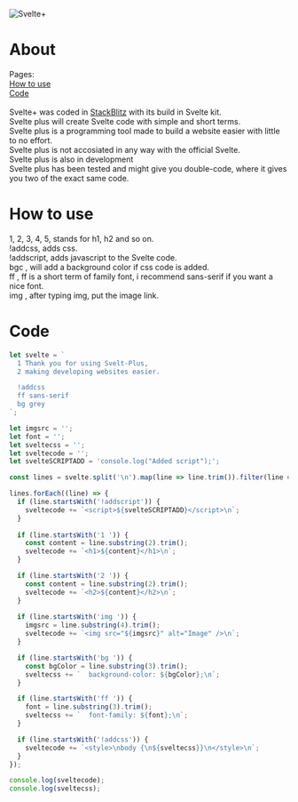 ![Svelte+](https://github.com/user-attachments/assets/7f66c2e0-a695-4c66-b3ae-236aeb090ea0)
# About
Pages: <br />
[How to use](https://github.com/fries-byte/Svelte-Plus/README.md#how-to-use) <br />
[Code](https://github.com/fries-byte/Svelte-Plus?tab=readme-ov-file#code) <br /> <br />
Svelte+ was coded in [StackBlitz](https://stackblitz.com) with its build in Svelte kit. <br />
Svelte plus will create Svelte code with simple and short terms. <br />
Svelte plus is a programming tool made to build a website easier with little to no effort. <br />
Svelte plus is not accosiated in any way with the official Svelte. <br />
Svelte plus is also in development <br />
Svelte plus has been tested and might give you double-code, where it gives you two of the exact same code.

# How to use
1, 2, 3, 4, 5, stands for h1, h2 and so on. <br />
!addcss, adds css. <br />
!addscript, adds javascript to the Svelte code. <br />
bgc , will add a background color if css code is added. <br />
ff , ff is a short term of family font, i recommend sans-serif if you want a nice font. <br />
img , after typing img, put the image link. <br />
# Code
```ts
let svelte = `
  1 Thank you for using Svelt-Plus,
  2 making developing websites easier.

  !addcss
  ff sans-serif
  bg grey
`;

let imgsrc = '';
let font = '';
let sveltecss = '';
let sveltecode = '';
let svelteSCRIPTADD = 'console.log("Added script");';

const lines = svelte.split('\n').map(line => line.trim()).filter(line => line);

lines.forEach((line) => {
  if (line.startsWith('!addscript')) {
    sveltecode += `<script>${svelteSCRIPTADD}</script>\n`;
  }
  
  if (line.startsWith('1 ')) {
    const content = line.substring(2).trim();
    sveltecode += `<h1>${content}</h1>\n`;
  }

  if (line.startsWith('2 ')) {
    const content = line.substring(2).trim();
    sveltecode += `<h2>${content}</h2>\n`;
  }
  
  if (line.startsWith('img ')) {
    imgsrc = line.substring(4).trim();
    sveltecode += `<img src="${imgsrc}" alt="Image" />\n`;
  }

  if (line.startsWith('bg ')) {
    const bgColor = line.substring(3).trim();
    sveltecss += `  background-color: ${bgColor};\n`;
  }

  if (line.startsWith('ff ')) {
    font = line.substring(3).trim();
    sveltecss += `  font-family: ${font};\n`;
  }

  if (line.startsWith('!addcss')) {
    sveltecode += `<style>\nbody {\n${sveltecss}}\n</style>\n`;
  }
});

console.log(sveltecode);
console.log(sveltecss);
```
